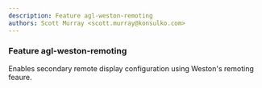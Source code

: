 ```yaml
---
description: Feature agl-weston-remoting
authors: Scott Murray <scott.murray@konsulko.com>
---
```

	
### Feature agl-weston-remoting
	 
Enables secondary remote display configuration using Weston's remoting feaure.

